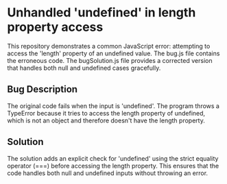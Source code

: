 # Unhandled 'undefined' in length property access

This repository demonstrates a common JavaScript error: attempting to access the 'length' property of an undefined value.  The bug.js file contains the erroneous code.  The bugSolution.js file provides a corrected version that handles both null and undefined cases gracefully.

## Bug Description

The original code fails when the input is 'undefined'. The program throws a TypeError because it tries to access the length property of undefined, which is not an object and therefore doesn't have the length property.

## Solution

The solution adds an explicit check for 'undefined' using the strict equality operator (===) before accessing the length property. This ensures that the code handles both null and undefined inputs without throwing an error.